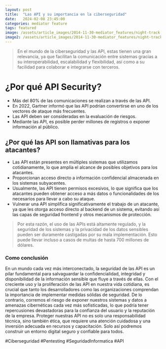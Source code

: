 ```yaml
---
layout: post
title:  "Las API y su importancia en la ciberseguridad"
date:   2024-02-08 23:45:00
categories: mediator feature
tags: featured
image: /assets/article_images/2014-11-30-mediator_features/night-track.JPG
image2: /assets/article_images/2014-11-30-mediator_features/night-track-mobile.JPG
---
```

>En el mundo de la ciberseguridad y las API, estas tienen una gran relevancia, ya que facilitan la comunicación entre sistemas gracias a su interoperabilidad, escalabilidad y flexibilidad, así como a su facilidad para colaborar e integrarse con terceros.

# ¿Por qué API Security?

- Más del 80% de las comunicaciones se realizan a través de las API.
- En 2022, Gartner informó que las API podrían convertirse en uno de los vectores de ataque más frecuentes.
- Las API deben ser consideradas en la evaluación de riesgos.
- Mediante las API, es posible perder millones de registros o exponer información al público.

## ¿Por qué las API son llamativas para los atacantes?

- Las API están presentes en múltiples sistemas que utilizamos cotidianamente, lo que amplía el alcance de posibles objetivos para los atacantes.
- Proporcionan acceso directo a información confidencial almacenada en los sistemas subyacentes.
- Usualmente, las API tienen permisos excesivos, lo que significa que los atacantes pueden obtener acceso a más datos o funcionalidades de los necesarios para llevar a cabo su ataque.
- Vulnerar una API simplifica significativamente el trabajo de un atacante, ya que les otorga acceso directo al backend de un sistema, evitando así las capas de seguridad frontend y otros mecanismos de protección.

>Por esta razón, el uso de las APIs está altamente regulado, y la seguridad de los sistemas y la privacidad de los datos sensibles pueden ser duramente castigadas por su mala implementación. Esto puede llevar incluso a casos de multas de hasta 700 millones de dólares.

### Como conclusión

En un mundo cada vez más interconectado, la seguridad de las API es un pilar fundamental para salvaguardar la confidencialidad, integridad y disponibilidad de la información sensible que fluye a través de ellas. Con el creciente uso y la proliferación de las API en nuestra vida cotidiana, es crucial que tanto los desarrolladores como las organizaciones comprendan la importancia de implementar medidas sólidas de seguridad. De lo contrario, corremos el riesgo de exponer nuestros sistemas y datos a amenazas cibernéticas cada vez más sofisticadas, lo que podría tener repercusiones devastadoras para la confianza del usuario y la reputación de la empresa. Proteger nuestras API no es solo una responsabilidad técnica, sino también ética, que requiere una atención cuidadosa y una inversión adecuada en recursos y capacitación. Solo así podremos construir un entorno digital seguro y confiable para todos.

#Ciberseguridad 
#Pentesting 
#SeguridadInformatica
#API